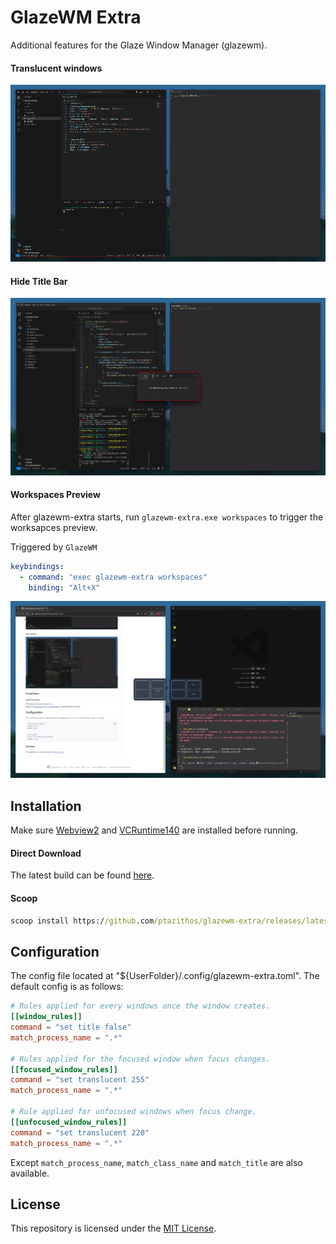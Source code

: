 # GlazeWM Extra

Additional features for the Glaze Window Manager (glazewm). 

#### Translucent windows
![transparency](assets/transparency.gif)

#### Hide Title Bar
![hide_titlebar](assets/hide_titlebar.png)

#### Workspaces Preview
After glazewm-extra starts, run `glazewm-extra.exe workspaces` to trigger the worksapces preview.

Triggered by `GlazeWM`

```yaml
keybindings:
  - command: "exec glazewm-extra workspaces"
    binding: "Alt+X"
```

![workspace_preview](assets/workspace_preview.png)

## Installation

Make sure [Webview2](https://developer.microsoft.com/en-us/microsoft-edge/webview2) and [VCRuntime140](https://www.microsoft.com/en-us/download/details.aspx?id=48145) are installed before running.

#### Direct Download
The latest build can be found [here](https://github.com/ptazithos/glazewm-extra/releases/).  

#### Scoop

```cmd
scoop install https://github.com/ptazithos/glazewm-extra/releases/latest/download/glazewm-extra.json
```

## Configuration
The config file located at "${UserFolder}/.config/glazewm-extra.toml". The default config is as follows:

```toml
# Rules applied for every windows once the window creates.
[[window_rules]]
command = "set title false"
match_process_name = ".*"

# Rules applied for the focused window when focus changes.
[[focused_window_rules]]
command = "set translucent 255"
match_process_name = ".*"

# Rule applied for unfocused windows when focus change.
[[unfocused_window_rules]]
command = "set translucent 220"
match_process_name = ".*"
```
Except `match_process_name`, `match_class_name` and `match_title` are also available.

## License

This repository is licensed under the [MIT License](LICENSE).


